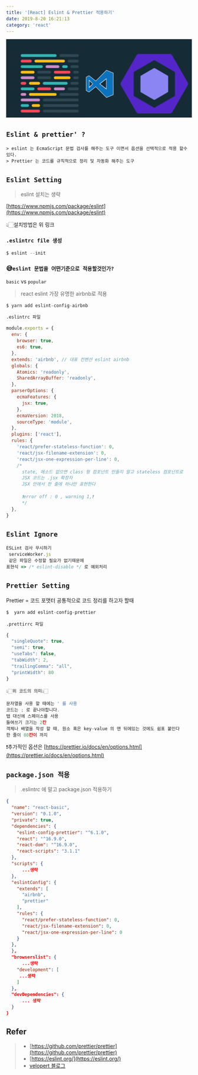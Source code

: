 ```yaml
---
title: '[React] Eslint & Prettier 적용하기'
date: 2019-8-20 16:21:13
category: 'react'
---
```


![eslint image](./images/eslintORprettier.png 'eslint prettier image')

## `Eslint & prettier' ?`

```
> eslint 는 EcmaScript 문법 검사를 해주는 도구 이면서 옵션을 선택적으로 적용 할수 있다.
> Prettier 는 코드를 규칙적으로 정리 및 자동화 해주는 도구
```

## `Eslint Setting`

> eslint 설치는 생략

[https://www.npmjs.com/package/eslint](https://www.npmjs.com/package/eslint)

👆🏻설치방법은 위 링크

### `.eslintrc file 생성`

```s
$ eslint --init
```

### 😅`eslint 문법을 어떤기준으로 적용할것인가?`

`basic` vs `popular`
<br>

> react eslint 가장 유명한 airbnb로 적용

```s
$ yarn add eslint-config-airbnb
```

`.eslintrc 파일`

```javascript
module.exports = {
  env: {
    browser: true,
    es6: true,
  },
  extends: 'airbnb', // 대표 컨벤션 eslint airbnb
  globals: {
    Atomics: 'readonly',
    SharedArrayBuffer: 'readonly',
  },
  parserOptions: {
    ecmaFeatures: {
      jsx: true,
    },
    ecmaVersion: 2018,
    sourceType: 'module',
  },
  plugins: ['react'],
  rules: {
    'react/prefer-stateless-function': 0,
    'react/jsx-filename-extension': 0,
    'react/jsx-one-expression-per-line': 0,
    /*
      state, 메소드 없으면 class 형 컴포넌트 만들지 말고 stateless 컴포넌트로
      JSX 코드는 .jsx 확장자
      JSX 안에서 한 줄에 하나만 표현한다

      ❗️error off : 0 , warning 1,❗️
      */
  },
}
```

## `Eslint Ignore`

```js
ESLint 검사 무시하기
 serviceWorker.js
 같은 파일은 수정할 필요가 없기때문에
표현식 => /* eslint-disable */ 로 예외처리
```

## `Prettier Setting`

Prettier = 코드 포맷터
공통적으로 코드 정리를 하고자 할때

```s
$  yarn add eslint-config-prettier
```

`.prettirrc 파일`

```js
{
  "singleQuote": true,
  "semi": true,
  "useTabs": false,
  "tabWidth": 2,
  "trailingComma": "all",
  "printWidth": 80
}

👆🏻위 코드의 의미👆🏻

문자열을 사용 할 때에는 ' 를 사용
코드는 ; 로 끝나야합니다.
탭 대신에 스페이스를 사용
들여쓰기 크기는 2칸
객체나 배열을 작성 할 때, 원소 혹은 key-value 의 맨 뒤에있는 것에도 쉼표 붙인다
한 줄이 80칸이 까지

```

❗️추가적인 옵션은 [https://prettier.io/docs/en/options.html](https://prettier.io/docs/en/options.html)

## `package.json 적용`

> .eslintrc 에 말고 package.json 적용하기

```json
{
  "name": "react-basic",
  "version": "0.1.0",
  "private": true,
  "dependencies": {
    "eslint-config-prettier": "^6.1.0",
    "react": "^16.9.0",
    "react-dom": "^16.9.0",
    "react-scripts": "3.1.1"
  },
  "scripts": {
      ...생략
  },
  "eslintConfig": {
    "extends": [
      "airbnb",
      "prettier"
    ],
    "rules": {
      "react/prefer-stateless-function": 0,
      "react/jsx-filename-extension": 0,
      "react/jsx-one-expression-per-line": 0
    }
  },
  },
  "browserslist": {
      ...생략
    "development": [
     ...생략
    ]
  },
  "devDependencies": {
      ... 생략
  }
}

```

## Refer

> - [https://github.com/prettier/prettier](https://github.com/prettier/prettier)
> - [https://eslint.org/](https://eslint.org/)
> - [velopert 블로그](https://velog.io/@velopert/eslint-and-prettier-in-react)
